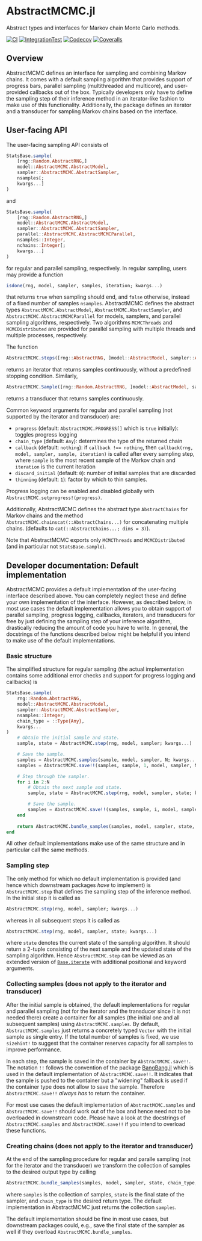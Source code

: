 # AbstractMCMC.jl

Abstract types and interfaces for Markov chain Monte Carlo methods.

[![CI](https://github.com/TuringLang/AbstractMCMC.jl/workflows/CI/badge.svg?branch=master)](https://github.com/TuringLang/AbstractMCMC.jl/actions?query=workflow%3ACI+branch%3Amaster)
[![IntegrationTest](https://github.com/TuringLang/AbstractMCMC.jl/workflows/IntegrationTest/badge.svg?branch=master)](https://github.com/TuringLang/AbstractMCMC.jl/actions?query=workflow%3AIntegrationTest+branch%3Amaster)
[![Codecov](https://codecov.io/gh/TuringLang/AbstractMCMC.jl/branch/master/graph/badge.svg)](https://codecov.io/gh/TuringLang/AbstractMCMC.jl)
[![Coveralls](https://coveralls.io/repos/github/TuringLang/AbstractMCMC.jl/badge.svg?branch=master)](https://coveralls.io/github/TuringLang/AbstractMCMC.jl?branch=master)

## Overview

AbstractMCMC defines an interface for sampling and combining Markov chains.
It comes with a default sampling algorithm that provides support of progress
bars, parallel sampling (multithreaded and multicore), and user-provided callbacks
out of the box. Typically developers only have to define the sampling step
of their inference method in an iterator-like fashion to make use of this
functionality. Additionally, the package defines an iterator and a transducer
for sampling Markov chains based on the interface.

## User-facing API

The user-facing sampling API consists of
```julia
StatsBase.sample(
    [rng::Random.AbstractRNG,]
    model::AbstractMCMC.AbstractModel,
    sampler::AbstractMCMC.AbstractSampler,
    nsamples[;
    kwargs...]
)
```
and
```julia
StatsBase.sample(
    [rng::Random.AbstractRNG,]
    model::AbstractMCMC.AbstractModel,
    sampler::AbstractMCMC.AbstractSampler,
    parallel::AbstractMCMC.AbstractMCMCParallel,
    nsamples::Integer,
    nchains::Integer[;
    kwargs...]
)
```
for regular and parallel sampling, respectively. In regular sampling, users may
provide a function
```julia
isdone(rng, model, sampler, samples, iteration; kwargs...)
```
that returns `true` when sampling should end, and `false` otherwise, instead of
a fixed number of samples `nsamples`. AbstractMCMC defines the abstract types
`AbstractMCMC.AbstractModel`, `AbstractMCMC.AbstractSampler`, and
`AbstractMCMC.AbstractMCMCParallel` for models, samplers, and parallel sampling
algorithms, respectively. Two algorithms `MCMCThreads` and `MCMCDistributed`
are provided for parallel sampling with multiple threads and multiple processes,
respectively.

The function
```julia
AbstractMCMC.steps([rng::AbstractRNG, ]model::AbstractModel, sampler::AbstractSampler[; kwargs...])
```
returns an iterator that returns samples continuously, without a predefined
stopping condition. Similarly,
```julia
AbstractMCMC.Sample([rng::Random.AbstractRNG, ]model::AbstractModel, sampler::AbstractSampler[; kwargs...])
```
returns a transducer that returns samples continuously.

Common keyword arguments for regular and parallel sampling (not supported by the iterator and transducer)
are:
- `progress` (default: `AbstractMCMC.PROGRESS[]` which is `true` initially):  toggles progress logging
- `chain_type` (default: `Any`): determines the type of the returned chain
- `callback` (default: `nothing`): if `callback !== nothing`, then
  `callback(rng, model, sampler, sample, iteration)` is called after every sampling step,
  where `sample` is the most recent sample of the Markov chain and `iteration` is the current iteration
- `discard_initial` (default: `0`): number of initial samples that are discarded
- `thinning` (default: `1`): factor by which to thin samples.

Progress logging can be enabled and disabled globally with `AbstractMCMC.setprogress!(progress)`.

Additionally, AbstractMCMC defines the abstract type `AbstractChains` for Markov chains and the
method `AbstractMCMC.chainscat(::AbstractChains...)` for concatenating multiple chains.
(defaults to `cat(::AbstractChains...; dims = 3)`).

Note that AbstractMCMC exports only `MCMCThreads` and `MCMCDistributed` (and in
particular not `StatsBase.sample`).

## Developer documentation: Default implementation

AbstractMCMC provides a default implementation of the user-facing interface described
above. You can completely neglect these and define your own implementation of the
interface. However, as described below, in most use cases the default implementation
allows you to obtain support of parallel sampling, progress logging, callbacks, iterators,
and transducers for free by just defining the sampling step of your inference algorithm,
drastically reducing the amount of code you have to write. In general, the docstrings
of the functions described below might be helpful if you intend to make use of the default
implementations.

### Basic structure

The simplified structure for regular sampling (the actual implementation contains
some additional error checks and support for progress logging and callbacks) is
```julia
StatsBase.sample(
    rng::Random.AbstractRNG,
    model::AbstractMCMC.AbstractModel,
    sampler::AbstractMCMC.AbstractSampler,
    nsamples::Integer;
    chain_type = ::Type{Any},
    kwargs...
)
    # Obtain the initial sample and state.
    sample, state = AbstractMCMC.step(rng, model, sampler; kwargs...)

    # Save the sample.
    samples = AbstractMCMC.samples(sample, model, sampler, N; kwargs...)
    samples = AbstractMCMC.save!!(samples, sample, 1, model, sampler, N; kwargs...)

    # Step through the sampler.
    for i in 2:N
        # Obtain the next sample and state.
        sample, state = AbstractMCMC.step(rng, model, sampler, state; kwargs...)

        # Save the sample.
        samples = AbstractMCMC.save!!(samples, sample, i, model, sampler, N; kwargs...)
    end
    
    return AbstractMCMC.bundle_samples(samples, model, sampler, state, chain_type; kwargs...)
end
```
All other default implementations make use of the same structure and in particular
call the same methods.

### Sampling step

The only method for which no default implementation is provided (and hence which
downstream packages *have* to implement) is `AbstractMCMC.step`
that defines the sampling step of the inference method. In the initial step it is
called as
```julia
AbstractMCMC.step(rng, model, sampler; kwargs...)
```
whereas in all subsequent steps it is called as
```julia
AbstractMCMC.step(rng, model, sampler, state; kwargs...)
```
where `state` denotes the current state of the sampling algorithm. It should return
a 2-tuple consisting of the next sample and the updated state of the sampling algorithm.
Hence `AbstractMCMC.step` can be viewed as an extended version of
[`Base.iterate`](https://docs.julialang.org/en/v1/base/collections/#lib-collections-iteration-1)
with additional positional and keyword arguments.

### Collecting samples (does not apply to the iterator and transducer)

After the initial sample is obtained, the default implementations for regular and parallel sampling
(not for the iterator and the transducer since it is not needed there) create a container for all
samples (the initial one and all subsequent samples) using `AbstractMCMC.samples`. By default,
`AbstractMCMC.samples` just returns a concretely typed `Vector` with the initial sample as single
entry. If the total number of samples is fixed, we use `sizehint!` to suggest that the container
reserves capacity for all samples to improve performance.

In each step, the sample is saved in the container by `AbstractMCMC.save!!`. The notation `!!`
follows the convention of the package [BangBang.jl](https://github.com/JuliaFolds/BangBang.jl)
which is used in the default implementation of `AbstractMCMC.save!!`. It indicates that the
sample is pushed to the container but a "widening" fallback is used if the container type
does not allow to save the sample. Therefore `AbstractMCMC.save!!` *always has* to return the container.

For most use cases the default implementation of `AbstractMCMC.samples` and `AbstractMCMC.save!!`
should work out of the box and hence need not to be overloaded in downstream code. Please have
a look at the docstrings of `AbstractMCMC.samples` and `AbstractMCMC.save!!` if you intend
to overload these functions.

### Creating chains (does not apply to the iterator and transducer)

At the end of the sampling procedure for regular and paralle sampling (not for the iterator
and the transducer) we transform the collection of samples to the desired output type by
calling
```julia
AbstractMCMC.bundle_samples(samples, model, sampler, state, chain_type; kwargs...)
```
where `samples` is the collection of samples, `state` is the final state of the sampler,
and `chain_type` is the desired return type. The default implementation in AbstractMCMC
just returns the collection `samples`.

The default implementation should be fine in most use cases, but downstream packages
could, e.g., save the final state of the sampler as well if they overload `AbstractMCMC.bundle_samples`.

